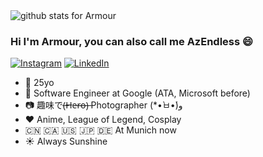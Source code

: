 <img  src="https://github-readme-stats.vercel.app/api?username=armour&show_icons=true&icon_color=0366d6&bg_color=ffffff&hide_title=true" alt="github stats for Armour">

### Hi I'm Armour, you can also call me AzEndless 😄

[![Instagram](https://img.shields.io/static/v1?label=Instagram&message=%20&logo=Instagram&style=flat-square&logoColor=red)](https://www.instagram.com/azendless/)
[![LinkedIn](https://img.shields.io/static/v1?label=LinkedIn&message=%20&logo=LinkedIn&style=flat-square&logoColor=blue)](https://www.linkedin.com/in/chongg/)

- 👨  25yo
- 🏢  Software Engineer at Google (ATA, Microsoft before)
- 📷  趣味で(̶H̶e̶r̶o̶)̶ Photographer (*•̀ㅂ•́)و
- ❤️  Anime, League of Legend, Cosplay
- 🇨🇳 🇨🇦 🇺🇸 🇯🇵 🇩🇪  At Munich now 
- ☀️  Always Sunshine

